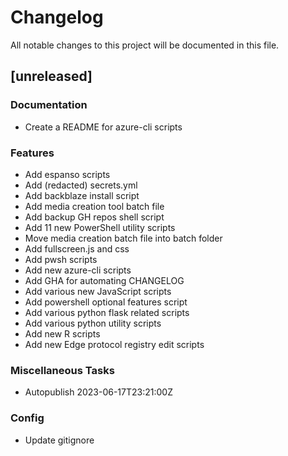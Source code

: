 # Changelog

All notable changes to this project will be documented in this file.

## [unreleased]

### Documentation

- Create a README for azure-cli scripts

### Features

- Add espanso scripts
- Add (redacted) secrets.yml
- Add backblaze install script
- Add media creation tool batch file
- Add backup GH repos shell script
- Add 11 new PowerShell utility scripts
- Move media creation batch file into batch folder
- Add fullscreen.js and css
- Add pwsh scripts
- Add new azure-cli scripts
- Add GHA for automating CHANGELOG
- Add various new JavaScript scripts
- Add powershell optional features script
- Add various python flask related scripts
- Add various python utility scripts
- Add new R scripts
- Add new Edge protocol registry edit scripts

### Miscellaneous Tasks

- Autopublish 2023-06-17T23:21:00Z

### Config

- Update gitignore

<!-- generated by git-cliff -->
